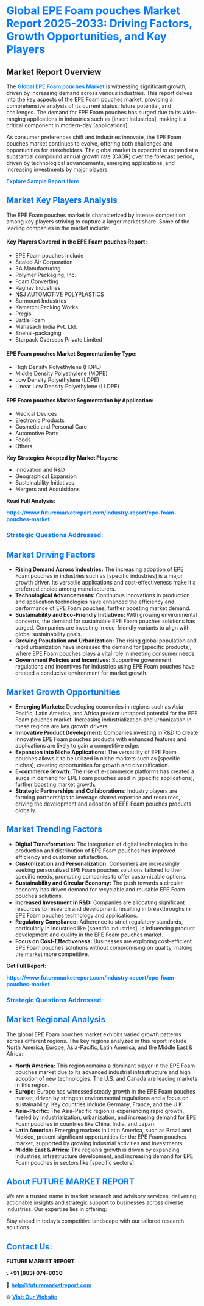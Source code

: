 <h1 style="color: #007BFF;">Global EPE Foam pouches Market Report 2025-2033: Driving Factors, Growth Opportunities, and Key Players</h1>

<section id="overview">
<h2>Market Report Overview</h2>
<p>The <a href="https://www.futuremarketreport.com/industry-report/epe-foam-pouches-market" style="color: #007BFF; text-decoration: none;"><strong>Global EPE Foam pouches Market</strong></a> is witnessing significant growth, driven by increasing demand across various industries. This report delves into the key aspects of the EPE Foam pouches market, providing a comprehensive analysis of its current status, future potential, and challenges. The demand for EPE Foam pouches has surged due to its wide-ranging applications in industries such as [insert industries], making it a critical component in modern-day [applications].</p>
<p>As consumer preferences shift and industries innovate, the EPE Foam pouches market continues to evolve, offering both challenges and opportunities for stakeholders. The global market is expected to expand at a substantial compound annual growth rate (CAGR) over the forecast period, driven by technological advancements, emerging applications, and increasing investments by major players.</p>
</section>

<section id="overview">
<p><a href="https://www.futuremarketreport.com/request-sample/reportId=100744" style="color: #007BFF; text-decoration: none;"><strong>Explore Sample Report Here</strong></a></p>
</section>

<section id="key-players">
<h2 style="color: #007BFF;">Market Key Players Analysis</h2>
<p>The EPE Foam pouches market is characterized by intense competition among key players striving to capture a larger market share. Some of the leading companies in the market include:</p>
<h4>Key Players Covered in the EPE Foam pouches Report:</h4>
<ul><li>EPE Foam pouches include</li><li>Sealed Air Corporation</li><li>3A Manufacturing</li><li>Polymer Packaging, Inc.</li><li>Foam Converting</li><li>Raghav Industries</li><li>NSJ AUTOMOTIVE POLYPLASTICS</li><li>Surmount Industries</li><li>Kamatchi Packing Works</li><li>Pregis</li><li>Battle Foam</li><li>Mahasach India Pvt. Ltd.</li><li>Snehal-packaging</li><li>Starpack Overseas Private Limited</li></ul>
<h4>EPE Foam pouches Market Segmentation by Type:</h4>
<ul><li>High Density Polyethylene (HDPE)</li><li>Middle Density Polyethylene (MDPE)</li><li>Low Density Polyethylene (LDPE)</li><li>Linear Low Density Polyethylene (LLDPE)</li></ul>

<h4>EPE Foam pouches Market Segmentation by Application:</h4>
<ul><li>Medical Devices</li><li>Electronic Products</li><li>Cosmetic and Personal Care</li><li>Automotive Parts</li><li>Foods</li><li>Others</li></ul>
<p><strong>Key Strategies Adopted by Market Players:</strong></p>
<ul>
<li>Innovation and R&D</li>
<li>Geographical Expansion</li>
<li>Sustainability Initiatives</li>
<li>Mergers and Acquisitions</li>
</ul>
</section>

<section>
<p><strong>Read Full Analysis: </strong></p><a href="https://www.futuremarketreport.com/industry-report/epe-foam-pouches-market" style="color: #007BFF; text-decoration: none;"><strong>https://www.futuremarketreport.com/industry-report/epe-foam-pouches-market</strong></a>
<h3 style="color: #007BFF;">Strategic Questions Addressed:</h3>
</section>

<section id="driving-factors">
<h2 style="color: #007BFF;">Market Driving Factors</h2>
<ul>
<li><strong>Rising Demand Across Industries:</strong> The increasing adoption of EPE Foam pouches in industries such as [specific industries] is a major growth driver. Its versatile applications and cost-effectiveness make it a preferred choice among manufacturers.</li>
<li><strong>Technological Advancements:</strong> Continuous innovations in production and application technologies have enhanced the efficiency and performance of EPE Foam pouches, further boosting market demand.</li>
<li><strong>Sustainability and Eco-Friendly Initiatives:</strong> With growing environmental concerns, the demand for sustainable EPE Foam pouches solutions has surged. Companies are investing in eco-friendly variants to align with global sustainability goals.</li>
<li><strong>Growing Population and Urbanization:</strong> The rising global population and rapid urbanization have increased the demand for [specific products], where EPE Foam pouches plays a vital role in meeting consumer needs.</li>
<li><strong>Government Policies and Incentives:</strong> Supportive government regulations and incentives for industries using EPE Foam pouches have created a conducive environment for market growth.</li>
</ul>
</section>

<section id="growth-opportunities">
<h2 style="color: #007BFF;">Market Growth Opportunities</h2>
<ul>
<li><strong>Emerging Markets:</strong> Developing economies in regions such as Asia-Pacific, Latin America, and Africa present untapped potential for the EPE Foam pouches market. Increasing industrialization and urbanization in these regions are key growth drivers.</li>
<li><strong>Innovative Product Development:</strong> Companies investing in R&D to create innovative EPE Foam pouches products with enhanced features and applications are likely to gain a competitive edge.</li>
<li><strong>Expansion into Niche Applications:</strong> The versatility of EPE Foam pouches allows it to be utilized in niche markets such as [specific niches], creating opportunities for growth and diversification.</li>
<li><strong>E-commerce Growth:</strong> The rise of e-commerce platforms has created a surge in demand for EPE Foam pouches used in [specific applications], further boosting market growth.</li>
<li><strong>Strategic Partnerships and Collaborations:</strong> Industry players are forming partnerships to leverage shared expertise and resources, driving the development and adoption of EPE Foam pouches products globally.</li>
</ul>
</section>

<section id="trending-factors">
<h2 style="color: #007BFF;">Market Trending Factors</h2>
<ul>
<li><strong>Digital Transformation:</strong> The integration of digital technologies in the production and distribution of EPE Foam pouches has improved efficiency and customer satisfaction.</li>
<li><strong>Customization and Personalization:</strong> Consumers are increasingly seeking personalized EPE Foam pouches solutions tailored to their specific needs, prompting companies to offer customizable options.</li>
<li><strong>Sustainability and Circular Economy:</strong> The push towards a circular economy has driven demand for recyclable and reusable EPE Foam pouches solutions.</li>
<li><strong>Increased Investment in R&D:</strong> Companies are allocating significant resources to research and development, resulting in breakthroughs in EPE Foam pouches technology and applications.</li>
<li><strong>Regulatory Compliance:</strong> Adherence to strict regulatory standards, particularly in industries like [specific industries], is influencing product development and quality in the EPE Foam pouches market.</li>
<li><strong>Focus on Cost-Effectiveness:</strong> Businesses are exploring cost-efficient EPE Foam pouches solutions without compromising on quality, making the market more competitive.</li>
</ul>
</section>

<section>
<p><strong>Get Full Report: </strong></p><a href="https://www.futuremarketreport.com/industry-report/epe-foam-pouches-market" style="color: #007BFF; text-decoration: none;"><strong>https://www.futuremarketreport.com/industry-report/epe-foam-pouches-market</strong></a>
<h3 style="color: #007BFF;">Strategic Questions Addressed:</h3>
</section>


<section id="regional-analysis">
<h2 style="color: #007BFF;">Market Regional Analysis</h2>
<p>The global EPE Foam pouches market exhibits varied growth patterns across different regions. The key regions analyzed in this report include North America, Europe, Asia-Pacific, Latin America, and the Middle East & Africa:</p>
<ul>
<li><strong>North America:</strong> This region remains a dominant player in the EPE Foam pouches market due to its advanced industrial infrastructure and high adoption of new technologies. The U.S. and Canada are leading markets in this region.</li>
<li><strong>Europe:</strong> Europe has witnessed steady growth in the EPE Foam pouches market, driven by stringent environmental regulations and a focus on sustainability. Key countries include Germany, France, and the U.K.</li>
<li><strong>Asia-Pacific:</strong> The Asia-Pacific region is experiencing rapid growth, fueled by industrialization, urbanization, and increasing demand for EPE Foam pouches in countries like China, India, and Japan.</li>
<li><strong>Latin America:</strong> Emerging markets in Latin America, such as Brazil and Mexico, present significant opportunities for the EPE Foam pouches market, supported by growing industrial activities and investments.</li>
<li><strong>Middle East & Africa:</strong> The region’s growth is driven by expanding industries, infrastructure development, and increasing demand for EPE Foam pouches in sectors like [specific sectors].</li>
</ul>
</section>

<footer>
<h2 style="color: #007BFF;">About FUTURE MARKET REPORT</h2>
<p>We are a trusted name in market research and advisory services, delivering actionable insights and strategic support to businesses across diverse industries. Our expertise lies in offering:</p>

<p>Stay ahead in today’s competitive landscape with our tailored research solutions.</p>

<h2 style="color: #007BFF;">Contact Us:</h2>
<p><strong>FUTURE MARKET REPORT</strong></p>
<p>📞 <strong>+91 (883) 074-8030</strong></p>
<p>📧 <strong><a href="mailto:help@futuremarketreport.com" style="color: #007BFF;">help@futuremarketreport.com</a></strong></p>
<p>🌐 <strong><a href="https://www.futuremarketreport.com/" style="color: #007BFF;">Visit Our Website</a></strong></p>
</footer>